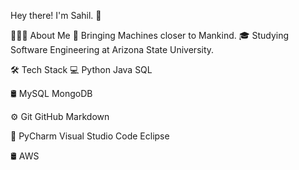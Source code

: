 Hey there! I'm Sahil. 👋

👨🏻‍💻  About Me
🤔   Bringing Machines closer to Mankind.
🎓   Studying Software Engineering at Arizona State University.

🛠  Tech Stack
💻   Python Java SQL


🛢   MySQL MongoDB

⚙️   Git GitHub Markdown

🔧   PyCharm Visual Studio Code Eclipse

🛢   AWS
